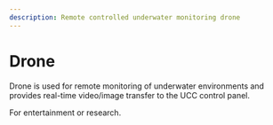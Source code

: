 ```yaml
---
description: Remote controlled underwater monitoring drone
---
```


# Drone

Drone is used for remote monitoring of underwater environments and provides real-time video/image transfer to the UCC control panel. 

For entertainment or research.

